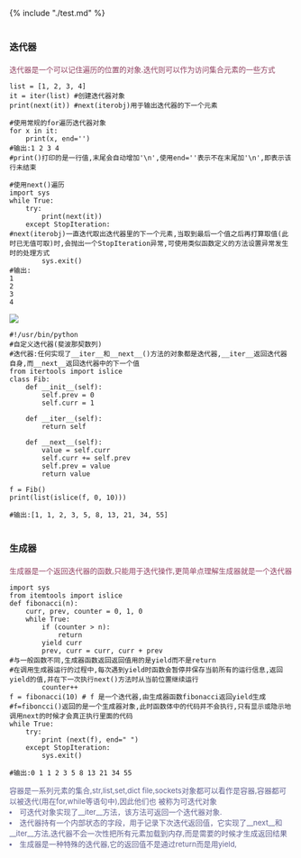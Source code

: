  {% include "./test.md" %}

# <font size=3>迭代器</font>

<font color=#904060 size=2>
迭代器是一个可以记住遍历的位置的对象.迭代则可以作为访问集合元素的一些方式
</font>

```
list = [1, 2, 3, 4]
it = iter(list) #创建迭代器对象
print(next(it)) #next(iterobj)用于输出迭代器的下一个元素

#使用常规的for遍历迭代器对象
for x in it:
    print(x, end='')
#输出:1 2 3 4
#print()打印的是一行值,末尾会自动增加'\n',使用end=''表示不在末尾加'\n',即表示该行未结束

#使用next()遍历
import sys
while True:
    try:
        print(next(it))
    except StopIteration:
#next(iterobj)一直迭代取出迭代器里的下一个元素,当取到最后一个值之后再打算取值(此时已无值可取)时,会抛出一个StopIteration异常,可使用类似函数定义的方法设置异常发生时的处理方式
        sys.exit()
#输出:
1
2
3
4
```
![](https://note.youdao.com/yws/public/resource/2a8f9c410b7a7248f3d159ff794790f0/xmlnote/a9d0be7d644a1276ac28bfac16cb9041/10160 "")
```
#!/usr/bin/python
#自定义迭代器(斐波那契数列)
#迭代器:任何实现了__iter__和__next__()方法的对象都是迭代器,__iter__返回迭代器自身,而__next__返回迭代器中的下一个值
from itertools import islice
class Fib:
    def __init__(self):
        self.prev = 0
        self.curr = 1
 
    def __iter__(self):
        return self
 
    def __next__(self):
        value = self.curr
        self.curr += self.prev
        self.prev = value
        return value

f = Fib()
print(list(islice(f, 0, 10)))

#输出:[1, 1, 2, 3, 5, 8, 13, 21, 34, 55]
```

# <font size=3>生成器</font>

<font color=#904060 size=2>
生成器是一个返回迭代器的函数,只能用于迭代操作,更简单点理解生成器就是一个迭代器
</font>

```
import sys
from itemtools import islice
def fibonacci(n):
    curr, prev, counter = 0, 1, 0
    while True:
        if (counter > n): 
            return
        yield curr
        prev, curr = curr, curr + prev
#与一般函数不同,生成器函数返回返回值用的是yield而不是return
#在调用生成器运行的过程中,每次遇到yield时函数会暂停并保存当前所有的运行信息,返回yield的值,并在下一次执行next()方法时从当前位置继续运行
        counter++
f = fibonacci(10) # f 是一个迭代器,由生成器函数fibonacci返回yield生成
#f=fiboncci()返回的是一个生成器对象,此时函数体中的代码并不会执行,只有显示或隐示地调用next的时候才会真正执行里面的代码
while True:
    try:
        print (next(f), end=" ")
    except StopIteration:
        sys.exit()
        
#输出:0 1 1 2 3 5 8 13 21 34 55
```
<font color=#606090 size=2>
<ul<li>
容器是一系列元素的集合,str,list,set,dict file,sockets对象都可以看作是容器,容器都可以被迭代(用在for,while等语句中),因此他们也
被称为可迭代对象</li><li>
可迭代对象实现了__iter__方法，该方法可返回一个迭代器对象.</li><li>
迭代器持有一个内部状态的字段，用于记录下次迭代返回值，它实现了__next__和__iter__方法,迭代器不会一次性把所有元素加载到内存,而是需要的时候才生成返回结果</li><li>
生成器是一种特殊的迭代器,它的返回值不是通过return而是用yield,</li></ul>
</font>
